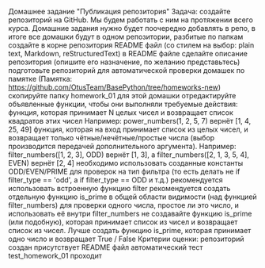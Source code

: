 Домашнее задание "Публикация репозитория"
Задача:
создайте репозиторий на GitHub. Мы будем работать с ним на протяжении всего курса. Домашние задания нужно будет поочередно добавлять в репо, в итоге все домашки будут в одном репозитории, разбитые по папкам
создайте в корне репозитория README файл (со стилем на выбор: plain text, Markdown, reStructuredText)
в README файле сделайте описание репозитория (опишите его назначение, по желанию представьтесь)
подготовьте репозиторий для автоматической проверки домашек по памятке (Памятка: https://github.com/OtusTeam/BasePython/tree/homeworks-new)
скопируйте папку homework_01 для этой домашки
отредактируйте объявленные функции, чтобы они выполняли требуемые действия:
функция, которая принимает N целых чисел и возвращает список квадратов этих чисел
Например: power_numbers(1, 2, 5, 7) вернёт [1, 4, 25, 49]
функция, которая на вход принимает список из целых чисел, и возвращает только чётные/нечётные/простые числа (выбор производится передачей дополнительного аргумента).
Например: filter_numbers([1, 2, 3], ODD) вернёт [1, 3], а filter_numbers([2, 1, 3, 5, 4], EVEN) вернёт [2, 4]
необходимо использовать созданные константы ODD/EVEN/PRIME для проверок на тип фильтра (то есть делать не if filter_type == 'odd', а if filter_type == ODD и т.д.)
рекомендуется использовать встроенную функцию filter
рекомендуется создать отдельную функцию is_prime в общей области видимости (над функцией filter_numbers) для проверки одного числа, простое ли это число, и использовать её внутри filter_numbers
не создавайте функцию is_prime (или подобную), которая принимает список из чисел и возвращает список из чисел. Лучше создать функцию is_prime, которая принимает одно число и возвращает True / False
Критерии оценки:
репозиторий создан
присутствует README файл
автоматический тест test_homework_01 проходит